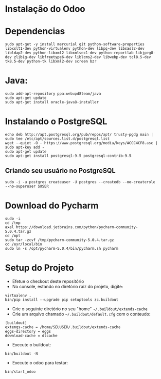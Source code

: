 Instalação do Odoo
==================

Dependencias
============

    sudo apt-get -y install mercurial git python-software-properties libxslt1-dev python-virtualenv python-dev libpq-dev libsasl2-dev libldap2-dev python-libxml2 libxmlsec1-dev python-reportlab libjpeg8-dev zlib1g-dev libfreetype6-dev liblcms2-dev libwebp-dev tcl8.5-dev tk8.5-dev python-tk libxml2-dev screen bzr

Java:
=====

    sudo add-apt-repository ppa:webupd8team/java
    sudo apt-get update
    sudo apt-get install oracle-java8-installer

Instalando o PostgreSQL
========================

    echo deb http://apt.postgresql.org/pub/repos/apt/ trusty-pgdg main | sudo tee /etc/apt/sources.list.d/postgresql.list
    wget --quiet -O - https://www.postgresql.org/media/keys/ACCC4CF8.asc | sudo apt-key add -
    sudo apt-get update
    sudo apt-get install postgresql-9.5 postgresql-contrib-9.5

Criando seu usuário no PostgreSQL
---

    sudo -i -u postgres createuser -U postgres --createdb --no-createrole --no-superuser $USER

Download do Pycharm
==================================

    sudo -i
    cd /tmp
    axel https://download.jetbrains.com/python/pycharm-community-5.0.4.tar.gz
    cd /opt
    sudo tar -zcvf /tmp/pycharm-community-5.0.4.tar.gz
    cd /usr/local/bin
    sudo ln -s /opt/pycharm-5.0.4/bin/pycharm.sh pycharm


Setup do Projeto
================================

 * Efetue o checkout deste repositório
 * No console, estando no diretório raiz do projeto, digite:
```
virtualenv .
bin/pip install --upgrade pip setuptools zc.buildout
```

 * Crie o seguinte diretório no seu "home" `~/.buildout/extends-cache`
 * Crie um arquivo chamado `~/.buildout/default.cfg` com o conteudo:
```
[buildout]
extengs-cache = /home/SEUUSER/.buildout/extends-cache
eggs-directory = eggs
download-cache = dlcache
```

 * Execute o buildout:
```
bin/buildout -N
```
 * Execute o odoo para testar:
```
bin/start_odoo
```
